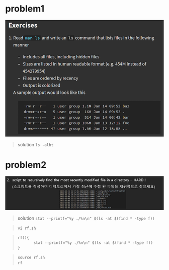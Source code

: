 # problem1  
![week4_1](./img/week3_1.png)

>solution `ls -alht`  

# problem2  
![week4_1](./img/week3_2.png)  

>solution `stat --printf="%y ./%n\n" $(ls -at $(find * -type f))`  

>`vi rf.sh`  

>```
>rf(){
>        stat --printf="%y ./%n\n" $(ls -at $(find * -type f))
>}
>``` 


>`source rf.sh`  
>`rf`